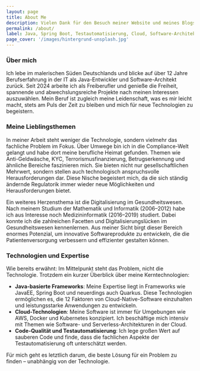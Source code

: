 ```yaml
---
layout: page
title: About Me
description: Vielen Dank für den Besuch meiner Website und meines Blogs. Es macht mir großen Spaß, über Themen zu schreiben, die mich bewegen und die auch für Sie einen Mehrwert bieten. Das positive Feedback, das ich von Ihnen erhalte, motiviert mich, weiterzumachen.
permalink: /about/
label: Java, Spring Boot, Testautomatisierung, Cloud, Software-Architektur
page_cover: '/images/hintergrund-unsplash.jpg'
---
```


### Über mich

Ich lebe im malerischen Süden Deutschlands und blicke auf über 12 Jahre Berufserfahrung in der IT als Java-Entwickler und Software-Architekt zurück. Seit 2024 arbeite ich als Freiberufler und genieße die Freiheit, spannende und abwechslungsreiche Projekte nach meinen Interessen auszuwählen. Mein Beruf ist zugleich meine Leidenschaft, was es mir leicht macht, stets am Puls der Zeit zu bleiben und mich für neue Technologien zu begeistern.

### Meine Lieblingsthemen

In meiner Arbeit steht weniger die Technologie, sondern vielmehr das fachliche Problem im Fokus. Über Umwege bin ich in die Compliance-Welt gelangt und habe dort meine berufliche Heimat gefunden. Themen wie Anti-Geldwäsche, KYC, Terrorismusfinanzierung, Betrugserkennung und ähnliche Bereiche faszinieren mich. Sie bieten nicht nur gesellschaftlichen Mehrwert, sondern stellen auch technologisch anspruchsvolle Herausforderungen dar. Diese Nische begeistert mich, da die sich ständig ändernde Regulatorik immer wieder neue Möglichkeiten und Herausforderungen bietet.

Ein weiteres Herzensthema ist die Digitalisierung im Gesundheitswesen. Nach meinem Studium der Mathematik und Informatik (2006–2012) habe ich aus Interesse noch Medizininformatik (2016–2019) studiert. Dabei konnte ich die zahlreichen Facetten und Digitalisierungslücken im Gesundheitswesen kennenlernen. Aus meiner Sicht birgt dieser Bereich enormes Potenzial, um innovative Softwareprodukte zu entwickeln, die die Patientenversorgung verbessern und effizienter gestalten können.

### Technologien und Expertise

Wie bereits erwähnt: Im Mittelpunkt steht das Problem, nicht die Technologie. Trotzdem ein kurzer Überblick über meine Kerntechnologien:

- **Java-basierte Frameworks**: Meine Expertise liegt in Frameworks wie JavaEE, Spring Boot und neuerdings auch Quarkus. Diese Technologien ermöglichen es, die 12 Faktoren von Cloud-Native-Software einzuhalten und leistungsstarke Anwendungen zu entwickeln.
- **Cloud-Technologien**: Meine Software ist immer für Umgebungen wie AWS, Docker und Kubernetes konzipiert. Ich beschäftige mich intensiv mit Themen wie Software- und Serverless-Architekturen in der Cloud.
- **Code-Qualität und Testautomatisierung**: Ich lege großen Wert auf sauberen Code und finde, dass die fachlichen Aspekte der Testautomatisierung oft unterschätzt werden.

Für mich geht es letztlich darum, die beste Lösung für ein Problem zu finden – unabhängig von der Technologie. 